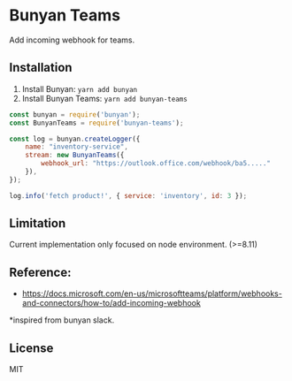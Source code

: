 # Bunyan Teams

Add incoming webhook for teams.


## Installation

1. Install Bunyan:  `yarn add bunyan`
1. Install Bunyan Teams:  `yarn add bunyan-teams`

```javascript
const bunyan = require('bunyan');
const BunyanTeams = require('bunyan-teams');

const log = bunyan.createLogger({
	name: "inventory-service",
	stream: new BunyanTeams({
		webhook_url: "https://outlook.office.com/webhook/ba5....."
	}),
});

log.info('fetch product!', { service: 'inventory', id: 3 });
```


## Limitation

Current implementation only focused on node environment. (>=8.11)


## Reference:

- https://docs.microsoft.com/en-us/microsoftteams/platform/webhooks-and-connectors/how-to/add-incoming-webhook

\*inspired from bunyan slack.


## License

MIT
